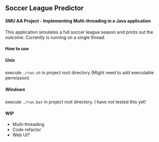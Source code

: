 ## Soccer League Predictor
#### SMU AA Project - Implementing Multi-threading in a Java application
This application simulates a full soccer league season and prints out the outcome. Currently is running on a single thread.

#### How to use

##### Unix
execute `./run.sh` in project root directory (Might need to add executable permission)

##### Windows
execute `./run.bat` in project root directory. I have not tested this yet!

#### WIP
- Multi-threading
- Code refactor
- Web UI?
